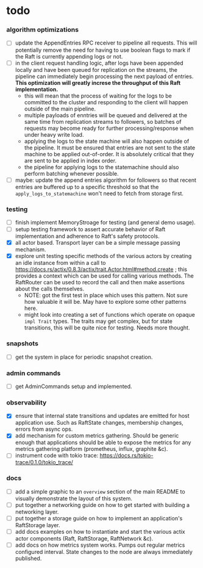 todo
====
### algorithm optimizations
- [ ] update the AppendEntries RPC receiver to pipeline all requests. This will potentially remove the need for having to use boolean flags to mark if the Raft is currently appending logs or not.
- [ ] in the client request handling logic, after logs have been appended locally and have been queued for replication on the streams, the pipeline can immediately begin processing the next payload of entries. **This optimization will greatly increse the throughput of this Raft implementation.**
    - this will mean that the process of waiting for the logs to be committed to the cluster and responding to the client will happen outside of the main pipeline.
    - multiple payloads of enntries will be queued and delivered at the same time from replication streams to followers, so batches of requests may become ready for further processing/response when under heavy write load.
    - applying the logs to the state machine will also happen outside of the pipeline. It must be ensured that entries are not sent to the state machine to be applied out-of-order. It is absolutely critical that they are sent to be applied in index order.
    - the pipeline for applying logs to the statemachine should also perform batching whenever possible.
- [ ] maybe: update the append entries algorithm for followers so that recent entries are buffered up to a specific threshold so that the `apply_logs_to_statemachine` won't need to fetch from storage first.

### testing
- [ ] finish implement MemoryStroage for testing (and general demo usage).
- [ ] setup testing framework to assert accurate behavior of Raft implementation and adherence to Raft's safety protocols.
- [x] all actor based. Transport layer can be a simple message passing mechanism.
- [x] explore unit testing specific methods of the various actors by creating an idle instance from within a call to https://docs.rs/actix/0.8.3/actix/trait.Actor.html#method.create ; this provides a context which can be used for calling various methods. The RaftRouter can be used to record the call and then make assertions about the calls themselves.
    - NOTE: got the first test in place which uses this pattern. Not sure how valuable it will be. May have to explore some other patterns here.
    - might look into creating a set of functions which operate on opaque `impl Trait` types. The traits may get complex, but for state transitions, this will be quite nice for testing. Needs more thought.

### snapshots
- [ ] get the system in place for periodic snapshot creation.

### admin commands
- [ ] get AdminCommands setup and implemented.

### observability
- [x] ensure that internal state transitions and updates are emitted for host application use. Such as RaftState changes, membership changes, errors from async ops.
- [x] add mechanism for custom metrics gathering. Should be generic enough that applications should be able to expose the metrics for any metrics gathering platform (prometheus, influx, graphite &c).
- [ ] instrument code with tokio trace: https://docs.rs/tokio-trace/0.1.0/tokio_trace/

### docs
- [ ] add a simple graphic to an `overview` section of the main README to visually demonstrate the layout of this system.
- [ ] put together a networking guide on how to get started with building a networking layer.
- [ ] put together a storage guide on how to implement an application's RaftStorage layer.
- [ ] add docs examples on how to instantiate and start the various actix actor components (Raft, RaftStorage, RaftNetwork &c).
- [ ] add docs on how metrics system works. Pumps out regular metrics configured interval. State changes to the node are always immediately published.
